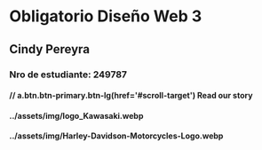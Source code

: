 # Obligatorio Diseño Web 3
## Cindy Pereyra
### Nro de estudiante: 249787
#### // a.btn.btn-primary.btn-lg(href='#scroll-target') Read our story
#### ../assets/img/logo_Kawasaki.webp
#### ../assets/img/Harley-Davidson-Motorcycles-Logo.webp
